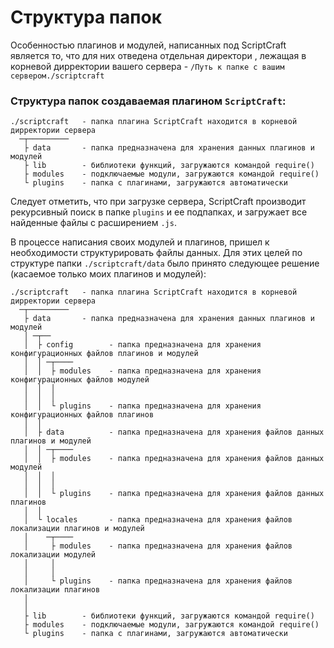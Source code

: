 <!-- TITLE: Структура папок -->
<!-- SUBTITLE: Описание структуры папок -->

# Структура папок

Особенностью плагинов и модулей, написанных  под ScriptCraft является то, что для них отведена отдельная директори , лежащая в корневой дирректории вашего сервера - `/Путь к папке с вашим сервером./scriptcraft`

### Структура папок создаваемая плагином `ScriptCraft`:

```text
./scriptcraft   - папка плагина ScriptCraft находится в корневой дирректории сервера
  ─┬─────────
   ├ data       - папка предназначена для хранения данных плагинов и модулей
   ├ lib        - библиотеки функций, загружаются командой require()
   ├ modules    - подключаемые модули, загружаются командой require()
   └ plugins    - папка с плагинами, загружаются автоматически

```

Следует отметить, что при загрузке сервера, ScriptCraft производит рекурсивный поиск в папке `plugins` и ее подпапках, и загружает все найденные файлы с расширением `.js`.

В процессе написания своих модулей и плагинов, пришел к необходимости структурировать файлы данных. Для этих целей по структуре папки `./scriptcraft/data` было принято следующее решение (касаемое только моих плагинов и модулей):

```text
./scriptcraft   - папка плагина ScriptCraft находится в корневой дирректории сервера
  ─┬─────────
   ├ data       - папка предназначена для хранения данных плагинов и модулей
   │ ─┬──
   │  ├ config        - папка предназначена для хранения конфигурационных файлов плагинов и модулей
   │  │ ─┬────
   │  │  ├ modules    - папка предназначена для хранения конфигурационных файлов модулей
   │  │  │
   │  │  │
   │  │  └ plugins    - папка предназначена для хранения конфигурационных файлов плагинов
   │  │ 
   │  ├ data          - папка предназначена для хранения файлов данных плагинов и модулей
   │  │ ─┬────
   │  │  ├ modules    - папка предназначена для хранения файлов данных модулей
   │  │  │
   │  │  │
   │  │  └ plugins    - папка предназначена для хранения файлов данных плагинов
   │  │ 
   │  └ locales       - папка предназначена для хранения файлов локализации плагинов и модулей
   │    ─┬────
   │     ├ modules    - папка предназначена для хранения файлов локализации модулей
   │     │
   │     │
   │     └ plugins    - папка предназначена для хранения файлов локализации плагинов
   │
   │
   ├ lib        - библиотеки функций, загружаются командой require()
   ├ modules    - подключаемые модули, загружаются командой require()
   └ plugins    - папка с плагинами, загружаются автоматически

```
